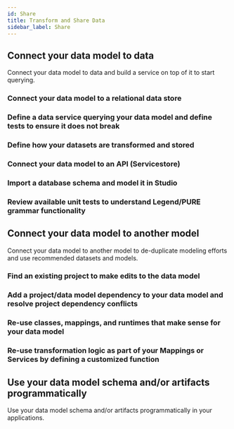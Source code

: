 ```yaml
---
id: Share
title: Transform and Share Data
sidebar_label: Share
---
```


## Connect your data model to data

Connect your data model to data and build a service on top of it to start querying.

### Connect your data model to a relational data store

### Define a data service querying your data model and define tests to ensure it does not break

### Define how your datasets are transformed and stored

### Connect your data model to an API (Servicestore)

### Import a database schema and model it in Studio

### Review available unit tests to understand Legend/PURE grammar functionality

## Connect your data model to another model

Connect your data model to another model to de-duplicate modeling efforts and use recommended datasets and models.

### Find an existing project to make edits to the data model

### Add a project/data model dependency to your data model and resolve project dependency conflicts

### Re-use classes, mappings, and runtimes that make sense for your data model

### Re-use transformation logic as part of your Mappings or Services by defining a customized function

## Use your data model schema and/or artifacts programmatically

Use your data model schema and/or artifacts programmatically in your applications.

